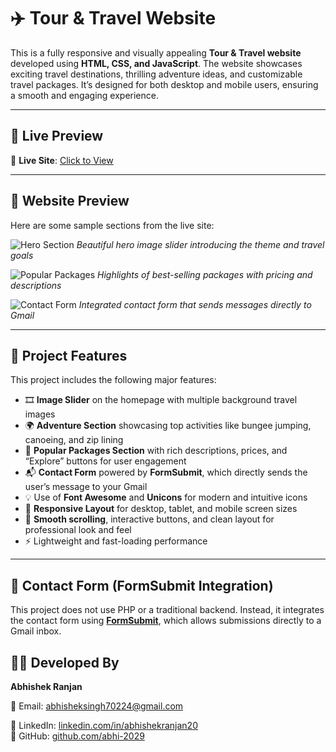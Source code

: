 # ✈️ Tour & Travel Website

This is a fully responsive and visually appealing **Tour & Travel website** developed using **HTML, CSS, and JavaScript**. The website showcases exciting travel destinations, thrilling adventure ideas, and customizable travel packages. It’s designed for both desktop and mobile users, ensuring a smooth and engaging experience.

---

## 🔗 Live Preview

🎯 **Live Site**: [Click to View]([[https://your-live-link.com](https://abhi-2029.github.io/Tour_Project/)])  

---

## 📸 Website Preview

Here are some sample sections from the live site:

![Hero Section](https://images.unsplash.com/photo-1607746882042-944635dfe10e)
*Beautiful hero image slider introducing the theme and travel goals*

![Popular Packages](https://images.unsplash.com/photo-1506744038136-46273834b3fb)
*Highlights of best-selling packages with pricing and descriptions*

![Contact Form](https://images.unsplash.com/photo-1600585154340-be6161a56a0c)
*Integrated contact form that sends messages directly to Gmail*


---

## 🚀 Project Features

This project includes the following major features:

- 🎞️ **Image Slider** on the homepage with multiple background travel images  
- 🌍 **Adventure Section** showcasing top activities like bungee jumping, canoeing, and zip lining  
- 🧳 **Popular Packages Section** with rich descriptions, prices, and “Explore” buttons for user engagement  
- 📬 **Contact Form** powered by **FormSubmit**, which directly sends the user’s message to your Gmail  
- 💡 Use of **Font Awesome** and **Unicons** for modern and intuitive icons  
- 🧭 **Responsive Layout** for desktop, tablet, and mobile screen sizes  
- 🎯 **Smooth scrolling**, interactive buttons, and clean layout for professional look and feel  
- ⚡ Lightweight and fast-loading performance  

---

## 💌 Contact Form (FormSubmit Integration)

This project does not use PHP or a traditional backend. Instead, it integrates the contact form using [**FormSubmit**](https://formsubmit.co), which allows submissions directly to a Gmail inbox.


## 👨‍💻 Developed By  

**Abhishek Ranjan**  

📧 Email: abhisheksingh70224@gmail.com  

🔗 LinkedIn: [linkedin.com/in/abhishekranjan20](https://www.linkedin.com/in/abhishekranjan20)  
🔗 GitHub: [github.com/abhi-2029](https://github.com/abhi-2029)

